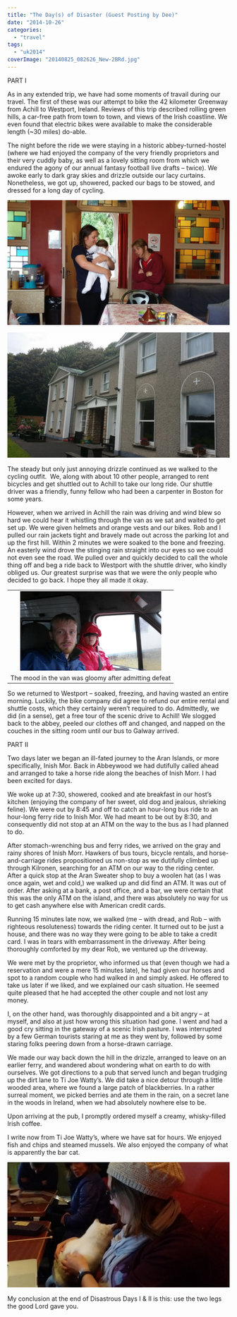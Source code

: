 ```yaml
---
title: "The Day(s) of Disaster (Guest Posting by Dee)"
date: "2014-10-26"
categories: 
  - "travel"
tags: 
  - "uk2014"
coverImage: "20140825_082626_New-2BRd.jpg"
---
```


  

PART I

  

As in any extended trip, we have had some moments of travail during our travel. The first of these was our attempt to bike the 42 kilometer Greenway from Achill to Westport, Ireland. Reviews of this trip described rolling green hills, a car-free path from town to town, and views of the Irish coastline. We even found that electric bikes were available to make the considerable length (~30 miles) do-able.

  

The night before the ride we were staying in a historic abbey-turned-hostel (where we had enjoyed the company of the very friendly proprietors and their very cuddly baby, as well as a lovely sitting room from which we endured the agony of our annual fantasy football live drafts – twice). We awoke early to dark gray skies and drizzle outside our lacy curtains. Nonetheless, we got up, showered, packed our bags to be stowed, and dressed for a long day of cycling.  

[![](images/20140825_082626_New-2BRd.jpg)](http://www.rdchambers.net/wp-content/uploads/2014/10/20140825_082626_New-2BRd.jpg)

  

  

[![](images/20140824_142626.jpg)](http://www.rdchambers.net/wp-content/uploads/2014/10/20140824_142626.jpg)

  

The steady but only just annoying drizzle continued as we walked to the cycling outfit.  We, along with about 10 other people, arranged to rent bicycles and get shuttled out to Achill to take our long ride. Our shuttle driver was a friendly, funny fellow who had been a carpenter in Boston for some years.

  

However, when we arrived in Achill the rain was driving and wind blew so hard we could hear it whistling through the van as we sat and waited to get set up. We were given helmets and orange vests and our bikes. Rob and I pulled our rain jackets tight and bravely made out across the parking lot and up the first hill. Within 2 minutes we were soaked to the bone and freezing. An easterly wind drove the stinging rain straight into our eyes so we could not even see the road. We pulled over and quickly decided to call the whole thing off and beg a ride back to Westport with the shuttle driver, who kindly obliged us. Our greatest surprise was that we were the only people who decided to go back. I hope they all made it okay.

  

<table align="center" cellpadding="0" cellspacing="0" style="margin-left: auto; margin-right: auto; text-align: center;"><tbody><tr><td style="text-align: center;"><a href="http://www.rdchambers.net/wp-content/uploads/2014/10/20140825_104519.jpg" style="margin-left: auto; margin-right: auto;"><img border="0" src="images/20140825_104519.jpg" height="180" width="320"></a></td></tr><tr><td style="text-align: center;">The mood in the van was gloomy after admitting defeat</td></tr></tbody></table>

So we returned to Westport – soaked, freezing, and having wasted an entire morning. Luckily, the bike company did agree to refund our entire rental and shuttle costs, which they certainly weren’t required to do. Admittedly, we did (in a sense), get a free tour of the scenic drive to Achill! We slogged back to the abbey, peeled our clothes off and changed, and napped on the couches in the sitting room until our bus to Galway arrived.

  

PART II

  

Two days later we began an ill-fated journey to the Aran Islands, or more specifically, Inish Mor. Back in Abbeywood we had dutifully called ahead and arranged to take a horse ride along the beaches of Inish Morr. I had been excited for days.

  

We woke up at 7:30, showered, cooked and ate breakfast in our host’s kitchen (enjoying the company of her sweet, old dog and jealous, shrieking feline). We were out by 8:45 and off to catch an hour-long bus ride to an hour-long ferry ride to Inish Mor. We had meant to be out by 8:30, and consequently did not stop at an ATM on the way to the bus as I had planned to do.

  

After stomach-wrenching bus and ferry rides, we arrived on the gray and rainy shores of Inish Morr. Hawkers of bus tours, bicycle rentals, and horse-and-carriage rides propositioned us non-stop as we dutifully climbed up through Kilronen, searching for an ATM on our way to the riding center. After a quick stop at the Aran Sweater shop to buy a woolen hat (as I was once again, wet and cold,) we walked up and did find an ATM. It was out of order. After asking at a bank, a post office, and a bar, we were certain that this was the only ATM on the island, and there was absolutely no way for us to get cash anywhere else with American credit cards.

  

Running 15 minutes late now, we walked (me – with dread, and Rob – with righteous resoluteness) towards the riding center. It turned out to be just a house, and there was no way they were going to be able to take a credit card. I was in tears with embarrassment in the driveway. After being thoroughly comforted by my dear Rob, we ventured up the driveway.

  

We were met by the proprietor, who informed us that (even though we had a reservation and were a mere 15 minutes late), he had given our horses and spot to a random couple who had walked in and simply asked. He offered to take us later if we liked, and we explained our cash situation. He seemed quite pleased that he had accepted the other couple and not lost any money.

  

I, on the other hand, was thoroughly disappointed and a bit angry – at myself, and also at just how wrong this situation had gone. I went and had a good cry sitting in the gateway of a scenic Irish pasture. I was interrupted by a few German tourists staring at me as they went by, followed by some staring folks peering down from a horse-drawn carriage.

  

We made our way back down the hill in the drizzle, arranged to leave on an earlier ferry, and wandered about wondering what on earth to do with ourselves. We got directions to a pub that served lunch and began trudging up the dirt lane to Ti Joe Watty’s. We did take a nice detour through a little wooded area, where we found a large patch of blackberries. In a rather surreal moment, we picked berries and ate them in the rain, on a secret lane in the woods in Ireland, when we had absolutely nowhere else to be.

  

Upon arriving at the pub, I promptly ordered myself a creamy, whisky-filled Irish coffee.

  

I write now from Ti Joe Watty’s, where we have sat for hours. We enjoyed fish and chips and steamed mussels. We also enjoyed the company of what is apparently the bar cat.

  

[![](images/20140827_144431_Cottage-2BRd.jpg)](http://www.rdchambers.net/wp-content/uploads/2014/10/20140827_144431_Cottage-2BRd.jpg)

  

  

My conclusion at the end of Disastrous Days I & II is this: use the two legs the good Lord gave you.

